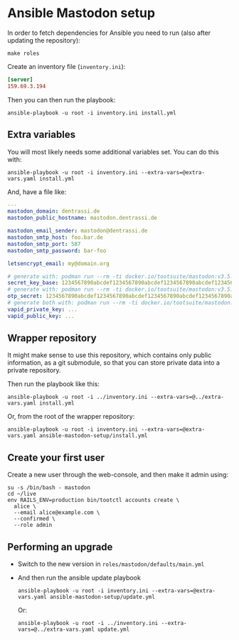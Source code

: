 # Ansible Mastodon setup

In order to fetch dependencies for Ansible you need to run (also after updating the repository):

```shell
make roles
```

Create an inventory file (`inventory.ini`):

```ini
[server]
159.69.3.194
```

Then you can then run the playbook:

```shell
ansible-playbook -u root -i inventory.ini install.yml
```

## Extra variables

You will most likely needs some additional variables set. You can do this with:

```shell
ansible-playbook -u root -i inventory.ini --extra-vars=@extra-vars.yaml install.yml
```

And, have a file like:

~~~yml
---
mastodon_domain: dentrassi.de
mastodon_public_hostname: mastodon.dentrassi.de

mastodon_email_sender: mastodon@dentrassi.de
mastodon_smtp_host: foo.bar.de
mastodon_smtp_port: 587
mastodon_smtp_password: bar-foo 

letsencrypt_email: my@domain.org

# generate with: podman run --rm -ti docker.io/tootsuite/mastodon:v3.5.0 bundle exec rake secret
secret_key_base: 1234567890abcdef1234567890abcdef1234567890abcdef1234567890abcdef1234567890abcdef1234567890abcdef1234567890abcdef1234567890abcdef
# generate with: podman run --rm -ti docker.io/tootsuite/mastodon:v3.5.0 bundle exec rake secret
otp_secret: 1234567890abcdef1234567890abcdef1234567890abcdef1234567890abcdef1234567890abcdef1234567890abcdef1234567890abcdef1234567890abcdef
# generate both with: podman run --rm -ti docker.io/tootsuite/mastodon:v3.5.0 bundle exec rake mastodon:webpush:generate_vapid_key 
vapid_private_key: ...
vapid_public_key: ...
~~~

## Wrapper repository

It might make sense to use this repository, which contains only public information, as a
git submodule, so that you can store private data into a private repository.

Then run the playbook like this:

```shell
ansible-playbook -u root -i ../inventory.ini --extra-vars=@../extra-vars.yaml install.yml
```

Or, from the root of the wrapper repository:
```shell
ansible-playbook -u root -i inventory.ini --extra-vars=@extra-vars.yaml ansible-mastodon-setup/install.yml
```

## Create your first user

Create a new user through the web-console, and then make it admin using:

```shell
su -s /bin/bash - mastodon
cd ~/live
env RAILS_ENV=production bin/tootctl accounts create \
  alice \
  --email alice@example.com \
  --confirmed \
  --role admin
```

## Performing an upgrade

  * Switch to the new version in `roles/mastodon/defaults/main.yml`
  * And then run the ansible update playbook
  
    ```shell
    ansible-playbook -u root -i inventory.ini --extra-vars=@extra-vars.yaml ansible-mastodon-setup/update.yml 
    ```
    
    Or:

    ```shell
    ansible-playbook -u root -i ../inventory.ini --extra-vars=@../extra-vars.yaml update.yml 
    ```